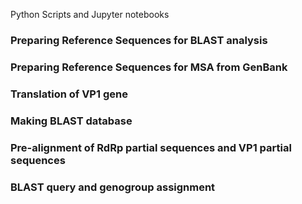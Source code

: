 Python Scripts and Jupyter notebooks


### Preparing Reference Sequences for BLAST analysis

### Preparing Reference Sequences for MSA from GenBank

### Translation of VP1 gene

### Making BLAST database

### Pre-alignment of RdRp partial sequences and VP1 partial sequences

### BLAST query and genogroup assignment

